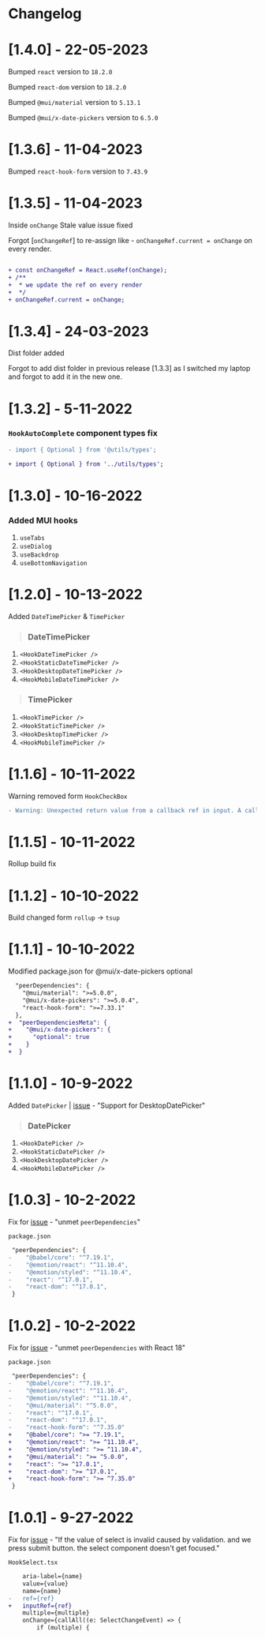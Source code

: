 # Changelog

# [1.4.0] - 22-05-2023

Bumped `react` version to `18.2.0`

Bumped `react-dom` version to `18.2.0`

Bumped `@mui/material` version to `5.13.1`

Bumped `@mui/x-date-pickers` version to `6.5.0`

# [1.3.6] - 11-04-2023

Bumped `react-hook-form` version to `7.43.9`

# [1.3.5] - 11-04-2023

Inside `onChange` Stale value issue fixed

Forgot [`onChangeRef`] to re-assign like - `onChangeRef.current = onChange` on every render.

```diff

+ const onChangeRef = React.useRef(onChange);
+ /**
+  * we update the ref on every render
+  */
+ onChangeRef.current = onChange;

```

# [1.3.4] - 24-03-2023

Dist folder added

Forgot to add dist folder in previous release [1.3.3] as I switched my laptop and forgot to add it in the new one.

# [1.3.2] - 5-11-2022

### `HookAutoComplete` component types fix

```diff
- import { Optional } from '@utils/types';

+ import { Optional } from '../utils/types';
```

# [1.3.0] - 10-16-2022

### Added MUI hooks

1. `useTabs`
2. `useDialog`
3. `useBackdrop`
4. `useBottomNavigation`

# [1.2.0] - 10-13-2022

Added `DateTimePicker` & `TimePicker`

> ### DateTimePicker

1.  `<HookDateTimePicker />`
2.  `<HookStaticDateTimePicker />`
3.  `<HookDesktopDateTimePicker />`
4.  `<HookMobileDateTimePicker />`

> ### TimePicker

1.  `<HookTimePicker />`
2.  `<HookStaticTimePicker />`
3.  `<HookDesktopTimePicker />`
4.  `<HookMobileTimePicker />`

# [1.1.6] - 10-11-2022

Warning removed form `HookCheckBox`

```diff
- Warning: Unexpected return value from a callback ref in input. A callback ref should not return a function.
```

# [1.1.5] - 10-11-2022

Rollup build fix

# [1.1.2] - 10-10-2022

Build changed form `rollup` -> `tsup`

# [1.1.1] - 10-10-2022

Modified package.json for @mui/x-date-pickers optional

```diff
  "peerDependencies": {
    "@mui/material": ">=5.0.0",
    "@mui/x-date-pickers": ">=5.0.4",
    "react-hook-form": ">=7.33.1"
  },
+  "peerDependenciesMeta": {
+    "@mui/x-date-pickers": {
+      "optional": true
+    }
+  }
```

# [1.1.0] - 10-9-2022

Added `DatePicker` | [issue](https://github.com/adiathasan/mui-react-hook-form-plus/issues/4) - "Support for DesktopDatePicker"

> ### DatePicker

1.  `<HookDatePicker />`
2.  `<HookStaticDatePicker />`
3.  `<HookDesktopDatePicker />`
4.  `<HookMobileDatePicker />`

# [1.0.3] - 10-2-2022

Fix for [issue](https://github.com/adiathasan/mui-react-hook-form-plus/issues/3) - "unmet `peerDependencies`"

`package.json`

```diff
 "peerDependencies": {
-    "@babel/core": "^7.19.1",
-    "@emotion/react": "^11.10.4",
-    "@emotion/styled": "^11.10.4",
-    "react": "^17.0.1",
-    "react-dom": "^17.0.1",
 }
```

# [1.0.2] - 10-2-2022

Fix for [issue](https://github.com/adiathasan/mui-react-hook-form-plus/issues/3) - "unmet `peerDependencies` with React 18"

`package.json`

```diff
 "peerDependencies": {
-    "@babel/core": "^7.19.1",
-    "@emotion/react": "^11.10.4",
-    "@emotion/styled": "^11.10.4",
-    "@mui/material": "^5.0.0",
-    "react": "^17.0.1",
-    "react-dom": "^17.0.1",
-    "react-hook-form": "^7.35.0"
+    "@babel/core": ">= ^7.19.1",
+    "@emotion/react": ">= ^11.10.4",
+    "@emotion/styled": ">= ^11.10.4",
+    "@mui/material": ">= ^5.0.0",
+    "react": ">= ^17.0.1",
+    "react-dom": ">= ^17.0.1",
+    "react-hook-form": ">= ^7.35.0"
 }
```

# [1.0.1] - 9-27-2022

Fix for [issue](https://github.com/adiathasan/mui-react-hook-form-plus/issues/1) - "If the value of select is invalid caused by validation. and we press submit button. the select component doesn't get focused."

`HookSelect.tsx`

```diff
    aria-label={name}
    value={value}
    name={name}
-   ref={ref}
+   inputRef={ref}
    multiple={multiple}
    onChange={callAll((e: SelectChangeEvent) => {
        if (multiple) {
```
